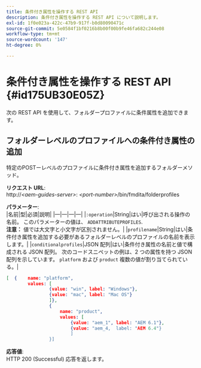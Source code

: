 ```yaml
---
title: 条件付き属性を操作する REST API
description: 条件付き属性を操作する REST API について説明します。
exl-id: 1f0e023a-422c-47b9-917f-b0d80090471c
source-git-commit: 5e0584f1bf0216b8b00f00b9fe46fa682c244e08
workflow-type: tm+mt
source-wordcount: '147'
ht-degree: 0%

---
```


# 条件付き属性を操作する REST API {#id175UB30E05Z}

次の REST API を使用して、フォルダープロファイルに条件属性を追加できます。

## フォルダーレベルのプロファイルへの条件付き属性の追加

特定のPOSTーレベルのプロファイルに条件付き属性を追加するフォルダーメソッド。

**リクエスト URL**:\
http://*&lt;aem-guides-server>*: *&lt;port-number>*/bin/fmdita/folderprofiles

**パラメーター**:\
|名前|型|必須|説明| |—|—|—|—| |`:operation`|String|はい|呼び出される操作の名前。 このパラメーターの値は、 ``ADDATTRIBUTEPROFILES``. <br> **注意：** 値では大文字と小文字が区別されません。| |`profilename`|String|はい|条件付き属性を追加する必要があるフォルダーレベルのプロファイルの名前を表示します。| |`conditionalprofiles`|JSON 配列|はい|条件付き属性の名前と値で構成される JSON 配列。 次のコードスニペットの例は、2 つの属性を持つ JSON 配列を示しています。 `platform` および `product` 複数の値が割り当てられている。|

```JSON
[  {    name: "platform",    
        values: [       
                {value: "win", label: "Windows"},       
                {value: "mac", label: "Mac OS"}    
                ]},
                {    
                    name: "product",    
                    values: [      
                        {value: "aem_1", label: "AEM 6.1"},     
                        {value: "aem_4,  label: "AEM 6.4"}  
                        ]  
                }]
```

**応答値**:\
HTTP 200 \(Successful\) 応答を返します。
